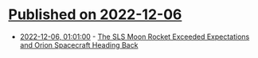 # [Published on 2022-12-06](index.md)

* [2022-12-06, 01:01:00](https://soylentnews.org/article.pl?sid=22/12/05/127225&from=rss) - [The SLS Moon Rocket Exceeded Expectations and Orion Spacecraft Heading Back](https://soylentnews.org/article.pl?sid=22/12/05/127225&from=rss)
